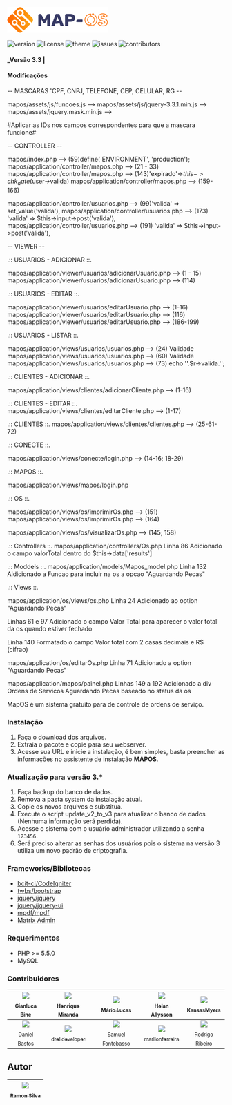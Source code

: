 
![MapOS](https://raw.githubusercontent.com/RamonSilva20/mapos/master/assets/img/logo.png)

![version](https://img.shields.io/badge/version-3.2-blue.svg?longCache=true&style=flat-square)
![license](https://img.shields.io/badge/license-MIT-green.svg?longCache=true&style=flat-square)
![theme](https://img.shields.io/badge/theme-Matrix--Admin-lightgrey.svg?longCache=true&style=flat-square)
![issues](https://img.shields.io/github/issues/RamonSilva20/mapos.svg?longCache=true&style=flat-square)
![contributors](https://img.shields.io/github/contributors/RamonSilva20/mapos.svg?longCache=true&style=flat-square)


#### _Versão 3.3 | 
#### Modificações
-- MASCARAS 'CPF, CNPJ, TELEFONE, CEP, CELULAR, RG --

mapos/assets/js/funcoes.js -->
mapos/assets/js/jquery-3.3.1.min.js -->
mapos/assets/jquery.mask.min.js -->

#Aplicar as IDs nos campos correspondentes para que a mascara funcione#

-- CONTROLLER --

mapos/index.php --> (59)define('ENVIRONMENT', 'production');
mapos/application/controller/mapos.php --> (21 - 33)
mapos/application/controller/mapos.php --> (143)'expirado'=>$this->chk_date($user->valida)
mapos/application/controller/mapos.php --> (159- 166)

mapos/application/controller/usuarios.php --> (99)'valida' => set_value('valida'),
mapos/application/controller/usuarios.php --> (173) 'valida' => $this->input->post('valida'),
mapos/application/controller/usuarios.php --> (191) 'valida' => $this->input->post('valida'),

-- VIEWER --

.:: USUARIOS - ADICIONAR ::.

mapos/application/viewer/usuarios/adicionarUsuario.php --> (1 - 15)
mapos/application/viewer/usuarios/adicionarUsuario.php --> (114)

.:: USUARIOS - EDITAR ::.

mapos/application/viewer/usuarios/editarUsuario.php --> (1-16)
mapos/application/viewer/usuarios/editarUsuario.php --> (116)
mapos/application/viewer/usuarios/editarUsuario.php --> (186-199)

.:: USUARIOS - LISTAR ::.

mapos/application/views/usuarios/usuarios.php --> (24) <th> Validade </th>
mapos/application/views/usuarios/usuarios.php --> (60) <th> Validade </th>
mapos/application/views/usuarios/usuarios.php --> (73) echo '<td>'.$r->valida.'</td>';

.:: CLIENTES - ADICIONAR ::.

mapos/application/views/clientes/adicionarCliente.php --> (1-16) 

.:: CLIENTES - EDITAR ::.
mapos/application/views/clientes/editarCliente.php --> (1-17)

.:: CLIENTES ::.
mapos/application/views/clientes/clientes.php --> (25-61-72)

.:: CONECTE ::.

mapos/application/views/conecte/login.php --> (14-16; 18-29)

.:: MAPOS ::.


mapos/application/views/mapos/login.php

.:: OS ::.

mapos/application/views/os/imprimirOs.php --> (151)
mapos/application/views/os/imprimirOs.php --> (164)

mapos/application/views/os/visualizarOs.php --> (145; 158)

.:: Controllers ::.
mapos/application/controllers/Os.php
Linha 86
Adicionado o campo valorTotal dentro do $this->data['results']


.:: Moddels ::.
mapos/application/models/Mapos_model.php 
Linha 132
Aidicionado a Funcao para incluir na os a opcao "Aguardando Pecas"

.:: Views ::.

mapos/application/os/views/os.php
Linha 24
Adicionado ao option "Aguardando Pecas"

Linhas 61 e 97
Adicionado o campo Valor Total para aparecer o valor total da os quando estiver fechado

Linha 140
Formatado o campo Valor total com 2 casas decimais e R$ (cifrao)

mapos/application/os/editarOs.php
Linha 71
Adicionado a option "Aguardando Pecas"

mapos/application/mapos/painel.php
Linhas 149 a 192
Adicionado a div Ordens de Servicos Aguardando Pecas baseado no status da os

MapOS é um sistema gratuito para de controle de ordens de serviço. 

### Instalação

1. Faça o download dos arquivos.
2. Extraia o pacote e copie para seu webserver.
3. Acesse sua URL e inicie a instalação, é bem simples, basta preencher as informações no assistente de instalação **MAPOS**.

### Atualização para versão 3.*
1. Faça backup do banco de dados.
2. Remova a pasta system da instalação atual.
3. Copie os novos arquivos e substitua.
4. Execute o script update_v2_to_v3 para atualizar o banco de dados (Nenhuma informação será perdida).
5. Acesse o sistema com o usuário administrador utilizando a senha `123456`.
6. Será preciso alterar as senhas dos usuários pois o sistema na versão 3 utiliza um novo padrão de criptografia.


### Frameworks/Bibliotecas
* [bcit-ci/CodeIgniter](https://github.com/bcit-ci/CodeIgniter)
* [twbs/bootstrap](https://github.com/twbs/bootstrap) 
* [jquery/jquery](https://github.com/jquery/jquery) 
* [jquery/jquery-ui](https://github.com/jquery/jquery-ui) 
* [mpdf/mpdf](https://github.com/mpdf/mpdf) 
* [Matrix Admin](http://wrappixel.com/demos/free-admin-templates/matrix-admin/index.html)

### Requerimentos
* PHP >= 5.5.0
* MySQL

### Contribuidores
| [<img src="https://avatars.githubusercontent.com/Pr3d4dor?s=115"><br><sub>Gianluca Bine</sub>](https://github.com/Pr3d4dor) | [<img src="https://avatars.githubusercontent.com/Henrique-Miranda?s=115"><br><sub>Henrique Miranda</sub>](https://github.com/Henrique-Miranda) | [<img src="https://avatars.githubusercontent.com/mariolucasdev?s=115"><br><sub>Mário Lucas</sub>](https://github.com/mariolucasdev) | [<img src="https://avatars.githubusercontent.com/HelanAllysson?s=115"><br><sub>Helan Allysson</sub>](https://github.com/HelanAllysson) | [<img src="https://avatars.githubusercontent.com/KansasMyers?s=115"><br><sub>KansasMyers</sub>](https://github.com/KansasMyers)
|:-:|:-:|:-:|:-:|:-:|
| [<img src="https://avatars.githubusercontent.com/daniellbastos?s=115"><br><sub>Daniel Bastos</sub>](https://github.com/daniellbastos) | [<img src="https://avatars.githubusercontent.com/github?s=115"><br><sub>drelldeveloper</sub>](https://github.com/drelldeveloper) | [<img src="https://avatars.githubusercontent.com/fontebasso?s=115"><br><sub>Samuel Fontebasso</sub>](https://github.com/fontebasso) | [<img src="https://avatars.githubusercontent.com/marllonferreira?s=115"><br><sub>marllonferreira</sub>](https://github.com/marllonferreira) | [<img src="https://avatars.githubusercontent.com/rodrigo3d?s=115"><br><sub>Rodrigo Ribeiro</sub>](https://github.com/rodrigo3d) 

## Autor
| [<img src="https://avatars.githubusercontent.com/RamonSilva20?s=115"><br><sub>Ramon Silva</sub>](https://github.com/RamonSilva20) |
| :---: |
